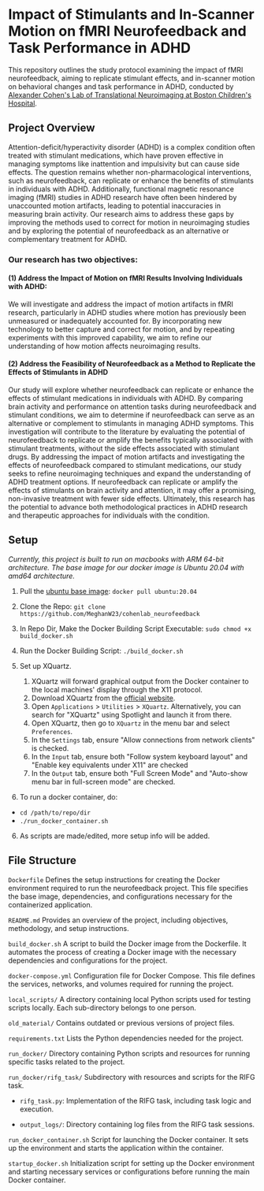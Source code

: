# Impact of Stimulants and In-Scanner Motion on fMRI Neurofeedback and Task Performance in ADHD

This repository outlines the study protocol examining the impact of fMRI neurofeedback, aiming to replicate stimulant effects, and in-scanner motion on behavioral changes and task performance in ADHD, conducted by [Alexander Cohen's Lab of Translational Neuroimaging at Boston Children's Hospital](https://bchcohenlab.com/).

## Project Overview
Attention-deficit/hyperactivity disorder (ADHD) is a complex condition often treated with stimulant medications, which have proven effective in managing symptoms like inattention and impulsivity but can cause side effects. The question remains whether non-pharmacological interventions, such as neurofeedback, can replicate or enhance the benefits of stimulants in individuals with ADHD.  Additionally, functional magnetic resonance imaging (fMRI) studies in ADHD research have often been hindered by unaccounted motion artifacts, leading to potential inaccuracies in measuring brain activity. Our research aims to address these gaps by improving the methods used to correct for motion in neuroimaging studies and by exploring the potential of neurofeedback as an alternative or complementary treatment for ADHD.
### Our research has two objectives:
#### (1) Address the Impact of Motion on fMRI Results Involving Individuals with ADHD: 
We will investigate and address the impact of motion artifacts in fMRI research, particularly in ADHD studies where motion has previously been unmeasured or inadequately accounted for. By incorporating new technology to better capture and correct for motion, and by repeating experiments with this improved capability, we aim to refine our understanding of how motion affects neuroimaging results. 

#### (2) Address the Feasibility of Neurofeedback as a Method to Replicate the Effects of Stimulants in ADHD
Our study will explore whether neurofeedback can replicate or enhance the effects of stimulant medications in individuals with ADHD. By comparing brain activity and performance on attention tasks during neurofeedback and stimulant conditions, we aim to determine if neurofeedback can serve as an alternative or complement to stimulants in managing ADHD symptoms. This investigation will contribute to the literature by evaluating the potential of neurofeedback to replicate or amplify the benefits typically associated with stimulant treatments, without the side effects associated with stimulant drugs.
By addressing the impact of motion artifacts and investigating the effects of neurofeedback compared to stimulant medications, our study seeks to refine neuroimaging techniques and expand the understanding of ADHD treatment options. If neurofeedback can replicate or amplify the effects of stimulants on brain activity and attention, it may offer a promising, non-invasive treatment with fewer side effects. Ultimately, this research has the potential to advance both methodological practices in ADHD research and therapeutic approaches for individuals with the condition.
## Setup 
*Currently, this project is built to run on macbooks with ARM 64-bit architecture. The base image for our docker image is Ubuntu 20.04 with amd64 architecture.*
1. Pull the [ubuntu base image](https://hub.docker.com/_/ubuntu): ``` docker pull ubuntu:20.04 ```

2. Clone the Repo: ```git clone https://github.com/MeghanW23/cohenlab_neurofeedback```
   
3. In Repo Dir, Make the Docker Building Script Executable: ```sudo chmod +x build_docker.sh```
   
4. Run the Docker Building Script: ```./build_docker.sh```
   
5. Set up XQuartz.
   1. XQuartz will forward graphical output from the Docker container to the local machines' display through the X11 protocol.
   2. Download XQuartz from the [official website](https://www.xquartz.org/).
   3. Open ```Applications``` > ```Utilities``` > ```XQuartz```. Alternatively, you can search for "XQuartz" using Spotlight and launch it from there.
   4. Open XQuartz, then go to ```XQuartz``` in the menu bar and select ```Preferences```.
   5. In the ```Settings``` tab, ensure "Allow connections from network clients" is checked.
   6. In the ```Input``` tab, ensure both "Follow system keyboard layout" and "Enable key equivalents under X11" are checked
   7. In the ```Output``` tab, ensure both "Full Screen Mode" and "Auto-show menu bar in full-screen mode" are checked.

6. To run a docker container, do:
- ``` cd /path/to/repo/dir ```
- ```./run_docker_container.sh```
   
6. As scripts are made/edited, more setup info will be added. 

   
## File Structure 
```Dockerfile```
Defines the setup instructions for creating the Docker environment required to run the neurofeedback project. This file specifies the base image, dependencies, and configurations necessary for the containerized application.

```README.md```
Provides an overview of the project, including objectives, methodology, and setup instructions.

``build_docker.sh``
A script to build the Docker image from the Dockerfile. It automates the process of creating a Docker image with the necessary dependencies and configurations for the project.

```docker-compose.yml```
Configuration file for Docker Compose. This file defines the services, networks, and volumes required for running the project.

```local_scripts/```
A directory containing local Python scripts used for testing scripts locally. Each sub-directory belongs to one person.

```old_material/```
Contains outdated or previous versions of project files.

```requirements.txt```
Lists the Python dependencies needed for the project.

```run_docker/```
Directory containing Python scripts and resources for running specific tasks related to the project.

```run_docker/rifg_task/```
Subdirectory with resources and scripts for the RIFG task.

  - ```rifg_task.py```: Implementation of the RIFG task, including task logic and execution.
    
  - ```output_logs/```: Directory containing log files from the RIFG task sessions.

```run_docker_container.sh```
Script for launching the Docker container. It sets up the environment and starts the application within the container.

```startup_docker.sh```
Initialization script for setting up the Docker environment and starting necessary services or configurations before running the main Docker container.

